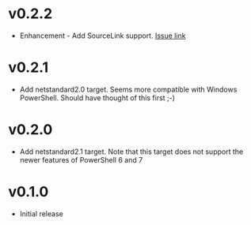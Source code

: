 # v0.2.2

* Enhancement - Add SourceLink support. [Issue link](https://github.com/fireflycons/PSDynamicParameters/issues/2)

# v0.2.1

* Add netstandard2.0 target. Seems more compatible with Windows PowerShell. Should have thought of this first ;-)

# v0.2.0

* Add netstandard2.1 target. Note that this target does not support the newer features of PowerShell 6 and 7

# v0.1.0

* Initial release
